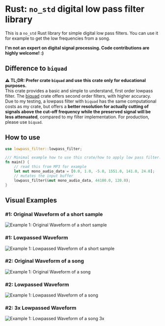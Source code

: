 # Rust: `no_std` digital low pass filter library
This is a `no_std` Rust library for simple digital low pass filters. You can use it for example to
get the low frequencies from a song.

**I'm not an expert on digital signal processing. Code contributions are highly welcome! :)**

## Difference to `biquad`
**⚠ TL;DR: Prefer crate `biquad` and use this crate only for educational purposes.** \
This crate provides a basic and simple to understand, first order lowpass filter. The [biquad](https://crates.io/crates/biquad)
crate offers second order filters, with higher accuracy. Due to my testing, a lowpass filter with `biquad` has the same
computational costs as my crate, but offers a **better resolution for actually cutting of signals above the
cut-off frequency while the preserved signal will be less attenuated**, compared to my filter implementation.
For production, please use `biquad`.

## How to use
```rust
use lowpass_filter::lowpass_filter;

/// Minimal example how to use this crate/how to apply low pass filter.
fn main() {
    // read this from MP3 for example
    let mut mono_audio_data = [0.0, 1.0, -5.0, 1551.0, 141.0, 24.0];
    // mutates the input buffer
    lowpass_filter(&mut mono_audio_data, 44100.0, 120.0);
}
```

## Visual Examples
### #1: Original Waveform of a short sample
![Example 1: Original Waveform of a short sample](sample1_waveform.png "Example 1: Original Waveform of a short sample")
### #1: Lowpassed Waveform
![Example 1: Lowpassed Waveform of a short sample](sample1_waveform_lowpassed.png "Example 1: Lowpassed Original Waveform of a short sample")
### #2: Original Waveform of a song
![Example 1: Original Waveform of a song](song_waveform.png "Example 1: Original Waveform of a song")
### #2: Lowpassed Waveform
![Example 1: Lowpassed Waveform of a song](song_waveform_lowpassed.png "Example 1: Lowpassed Original Waveform of a song")
### #2: 3x Lowpassed Waveform
![Example 1: Lowpassed Waveform of a song 3x](song_waveform_lowpassed_3x.png "Example 1: Lowpassed Original Waveform of a song 3 times")

